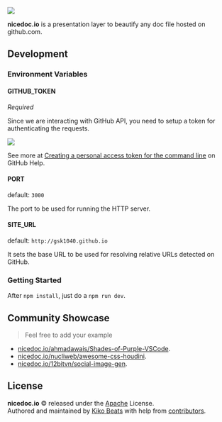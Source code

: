 ![](/static/banner.jpg)

**nicedoc.io** is a presentation layer to beautify any doc file hosted on github.com.

## Development

### Environment Variables

#### GITHUB_TOKEN

*Required*

Since we are interacting with GitHub API, you need to setup a token for authenticating the requests.

![](https://i.imgur.com/6cmrVud.png)

See more at [Creating a personal access token for the command line](https://help.github.com/en/articles/creating-a-personal-access-token-for-the-command-line) on GitHub Help.

#### PORT

default: `3000`</br>

The port to be used for running the HTTP server.

#### SITE_URL

default: `http://gsk1040.github.io`</br>

It sets the base URL to be used for resolving relative URLs detected on GitHub.

### Getting Started

After `npm install`, just do a `npm run dev`.

## Community Showcase

> Feel free to add your example

- [nicedoc.io/ahmadawais/Shades-of-Purple-VSCode](https://nicedoc.io/ahmadawais/Shades-of-Purple-VSCode).
- [nicedoc.io/nucliweb/awesome-css-houdini](https://nicedoc.io/nucliweb/awesome-css-houdini).
- [nicedoc.io/12bitvn/social-image-gen](https://nicedoc.io/12bitvn/social-image-gen).

## License

**nicedoc.io** © released under the [Apache](/LICENSE.md) License.<br>
Authored and maintained by [Kiko Beats](https://github.com/Kikobeats) with help from [contributors](https://github.com/IBMResearch/nicedoc.io/graphs/contributors).
